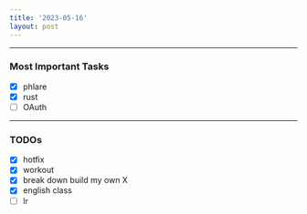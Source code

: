 ```yaml
---
title: '2023-05-16'
layout: post
---
```


---

### Most Important Tasks

- [x] phlare
- [x] rust
- [ ] OAuth

---

### TODOs

- [x] hotfix
- [x] workout
- [x] break down build my own X
- [x] english class
- [ ] lr
